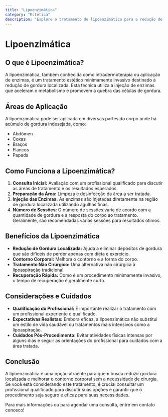```yaml
---
title: "Lipoenzimática"
category: "Estética"
description: "Explore o tratamento de lipoenzimática para a redução de gordura localizada, uma alternativa não cirúrgica que modela e contorna o corpo com resultados impressionantes."
---
```


# Lipoenzimática

## O que é Lipoenzimática?

A lipoenzimática, também conhecida como intradermoterapia ou aplicação de enzimas, é um tratamento estético minimamente invasivo destinado à redução de gordura localizada. Esta técnica utiliza a injeção de enzimas que aceleram o metabolismo e promovem a quebra das células de gordura.

## Áreas de Aplicação

A lipoenzimática pode ser aplicada em diversas partes do corpo onde há acúmulo de gordura indesejada, como:

- Abdômen
- Coxas
- Braços
- Flancos
- Papada

## Como Funciona a Lipoenzimática?

1. **Consulta Inicial:** Avaliação com um profissional qualificado para discutir as áreas de tratamento e os resultados esperados.
2. **Preparação da Área:** Limpeza e desinfecção da área a ser tratada.
3. **Injeção das Enzimas:** As enzimas são injetadas diretamente na região de gordura localizada utilizando agulhas finas.
4. **Número de Sessões:** O número de sessões varia de acordo com a quantidade de gordura e a resposta do corpo ao tratamento. Geralmente, são recomendadas várias sessões para resultados ótimos.

## Benefícios da Lipoenzimática

- **Redução de Gordura Localizada:** Ajuda a eliminar depósitos de gordura que são difíceis de perder apenas com dieta e exercício.
- **Contorno Corporal:** Melhora o contorno e a forma do corpo.
- **Tratamento Não Cirúrgico:** Uma alternativa não cirúrgica à lipoaspiração tradicional.
- **Recuperação Rápida:** Como é um procedimento minimamente invasivo, o tempo de recuperação é geralmente curto.

## Considerações e Cuidados

- **Qualificação do Profissional:** É importante realizar o tratamento com um profissional experiente e qualificado.
- **Expectativas Realistas:** Embora eficaz, a lipoenzimática não substitui um estilo de vida saudável ou tratamentos mais intensivos como a lipoaspiração.
- **Cuidados Pós-Procedimento:** Evitar atividades físicas intensas por alguns dias e seguir as orientações do profissional para cuidados com a área tratada.

## Conclusão

A lipoenzimática é uma opção atraente para quem busca reduzir gordura localizada e melhorar o contorno corporal sem a necessidade de cirurgia. Se você está considerando este tratamento, é crucial consultar um profissional qualificado para discutir suas opções e garantir que o procedimento seja seguro e eficaz para suas necessidades.

Para mais informações ou para agendar uma consulta, entre em contato conosco!
